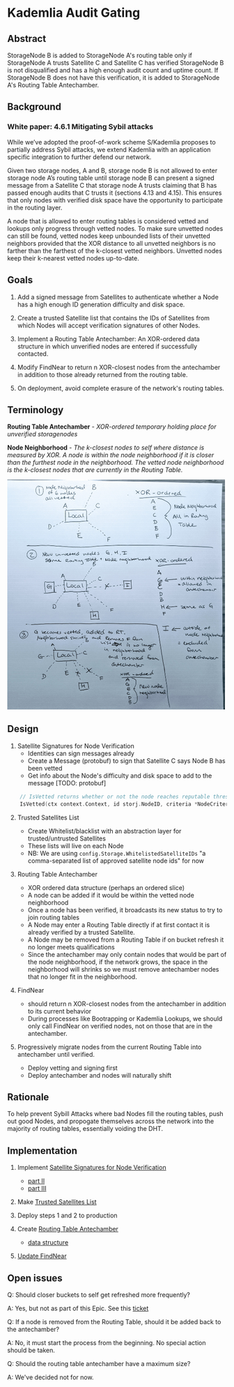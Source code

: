 # Kademlia Audit Gating

## Abstract

StorageNode B is added to StorageNode A's routing table only if StorageNode A trusts Satellite C and Satellite C has verified StorageNode B is not disqualified and has a high enough audit count and uptime count. If StorageNode B does not have this verification, it is added to StorageNode A's Routing Table Antechamber.

## Background

### White paper: 4.6.1 Mitigating Sybil attacks
While we’ve adopted the proof-of-work scheme S/Kademlia proposes to partially address Sybil attacks, we extend Kademlia with an application specific integration to further defend our network. 


Given two storage nodes, A and B, storage node B is not allowed to enter storage node A’s routing table until storage node B can present a signed message from a Satellite C that storage node A trusts claiming that B has passed enough audits that C trusts it (sections 4.13 and 4.15). This ensures that only nodes with verified disk space have the opportunity to participate in the routing layer.


A node that is allowed to enter routing tables is considered vetted and lookups only progress through vetted nodes. To make sure unvetted nodes can still be found, vetted nodes keep unbounded lists of their unvetted neighbors provided that the XOR distance to all unvetted neighbors is no farther than the farthest of the k-closest vetted neighbors. Unvetted nodes keep their k-nearest vetted nodes up-to-date.


## Goals
1. Add a signed message from Satellites to authenticate whether a Node has a high enough ID generation difficulty and disk space.

2. Create a trusted Satellite list that contains the IDs of Satellites from which Nodes will accept verification signatures of other Nodes.

3. Implement a Routing Table Antechamber: An XOR-ordered data structure in which unverified nodes are entered if successfully contacted. 

4. Modify FindNear to return n XOR-closest nodes from the antechamber in addition to those already returned from the routing table.

5. On deployment, avoid complete erasure of the network's routing tables.


## Terminology
**Routing Table Antechamber** - *XOR-ordered temporary holding place for unverified storagenodes*

**Node Neighborhood** - *The k-closest nodes to self where distance is measured by XOR. A node is within the node neighborhood if it is closer than the furthest node in the neighborhood. The vetted node neighborhood is the k-closest nodes that are currently in the Routing Table.*

<img src="./kad-audit.jpg" alt="node neighborhood" width="500"/>

## Design

1. Satellite Signatures for Node Verification
    - Identities can sign messages already
    - Create a Message (protobuf) to sign that Satellite C says Node B has been vetted
    - Get info about the Node's difficulty and disk space to add to the message
 [TODO: protobuf]
```go
    // IsVetted returns whether or not the node reaches reputable thresholds
    IsVetted(ctx context.Context, id storj.NodeID, criteria *NodeCriteria) (bool, error)
```
2. Trusted Satellites List
    - Create Whitelist/blacklist with an abstraction layer for trusted/untrusted Satellites
    - These lists will live on each Node
    - NB: We are using `config.Storage.WhitelistedSatelliteIDs` "a comma-separated list of approved satellite node ids" for now

3. Routing Table Antechamber
    - XOR ordered data structure (perhaps an ordered slice)
    - A node can be added if it would be within the vetted node neighborhood
    - Once a node has been verified, it broadcasts its new status to try to join routing tables
    - A Node may enter a Routing Table directly if at first contact it is already verified by a trusted Satellite.  
    - A Node may be removed from a Routing Table if on bucket refresh it no longer meets qualifications
    - Since the antechamber may only contain nodes that would be part of the node neighborhood, if the network grows, the space in the neighborhood will shrinks so we must remove antechamber nodes that no longer fit in the neighborhood.
  
4. FindNear
    - should return n XOR-closest nodes from the antechamber in addition to its current behavior
    - During processes like Bootrapping or Kademlia Lookups, we should only call FindNear on verified nodes, not on those that are in the antechamber.

5. Progressively migrate nodes from the current Routing Table into antechamber until verified. 
    - Deploy vetting and signing first
    - Deploy antechamber and nodes will naturally shift


## Rationale

To help prevent Sybill Attacks where bad Nodes fill the routing tables, push out good Nodes, and propogate themselves across the network into the majority of routing tables, essentially voiding the DHT.

## Implementation

1. Implement [Satellite Signatures for Node Verification](https://storjlabs.atlassian.net/browse/V3-1726)
    * [part II](https://storjlabs.atlassian.net/browse/V3-1868)
    * [part III](https://storjlabs.atlassian.net/browse/V3-1833)

2. Make [Trusted Satellites List](https://storjlabs.atlassian.net/browse/V3-1727)

3. Deploy steps 1 and 2 to production

4. Create [Routing Table Antechamber](https://storjlabs.atlassian.net/browse/V3-1728)
    * [data structure](https://storjlabs.atlassian.net/browse/V3-1834)

5. [Update FindNear](https://storjlabs.atlassian.net/browse/V3-1729)

## Open issues 

Q: Should closer buckets to self get refreshed more frequently?

A: Yes, but not as part of this Epic. See this [ticket](https://storjlabs.atlassian.net/browse/V3-1907)

Q: If a node is removed from the Routing Table, should it be added back to the antechamber?

A: No, it must start the process from the beginning. No special action should be taken.

Q: Should the routing table antechamber have a maximum size? 

A: We've decided not for now.
